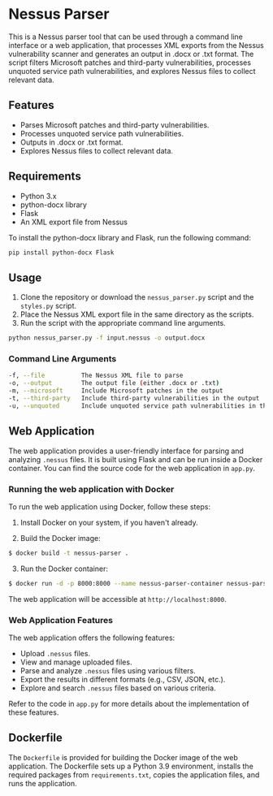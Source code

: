 # Nessus Parser

This is a Nessus parser tool that can be used through a command line interface or a web application, that processes XML exports from the Nessus vulnerability scanner and generates an output in .docx or .txt format. The script filters Microsoft patches and third-party vulnerabilities, processes unquoted service path vulnerabilities, and explores Nessus files to collect relevant data.

## Features

 - Parses Microsoft patches and third-party vulnerabilities.
 - Processes unquoted service path vulnerabilities.
 - Outputs in .docx or .txt format.
 - Explores Nessus files to collect relevant data.

## Requirements
 - Python 3.x
 - python-docx library
 - Flask
 - An XML export file from Nessus

To install the python-docx library and Flask, run the following command:

```bash
pip install python-docx Flask
```

## Usage 
1. Clone the repository or download the `nessus_parser.py` script and the `styles.py` script.
2. Place the Nessus XML export file in the same directory as the scripts.
3. Run the script with the appropriate command line arguments.

```bash
python nessus_parser.py -f input.nessus -o output.docx
```

### Command Line Arguments

```bash 
-f, --file          The Nessus XML file to parse
-o, --output        The output file (either .docx or .txt)
-m, --microsoft     Include Microsoft patches in the output
-t, --third-party   Include third-party vulnerabilities in the output
-u, --unquoted      Include unquoted service path vulnerabilities in the output
```

## Web Application

The web application provides a user-friendly interface for parsing and analyzing `.nessus` files. It is built using Flask and can be run inside a Docker container. You can find the source code for the web application in `app.py`.

### Running the web application with Docker

To run the web application using Docker, follow these steps:

1. Install Docker on your system, if you haven't already.

2. Build the Docker image:

```bash
$ docker build -t nessus-parser .
```
3. Run the Docker container:
```bash 
$ docker run -d -p 8000:8000 --name nessus-parser-container nessus-parser
```

The web application will be accessible at `http://localhost:8000`.

### Web Application Features
The web application offers the following features:

 - Upload `.nessus` files.
 - View and manage uploaded files.
 - Parse and analyze `.nessus` files using various filters.
 - Export the results in different formats (e.g., CSV, JSON, etc.).
 - Explore and search `.nessus` files based on various criteria.
 
 Refer to the code in `app.py` for more details about the implementation of these features.

## Dockerfile
The `Dockerfile` is provided for building the Docker image of the web application. The Dockerfile sets up a Python 3.9 environment, installs the required packages from `requirements.txt`, copies the application files, and runs the application.
